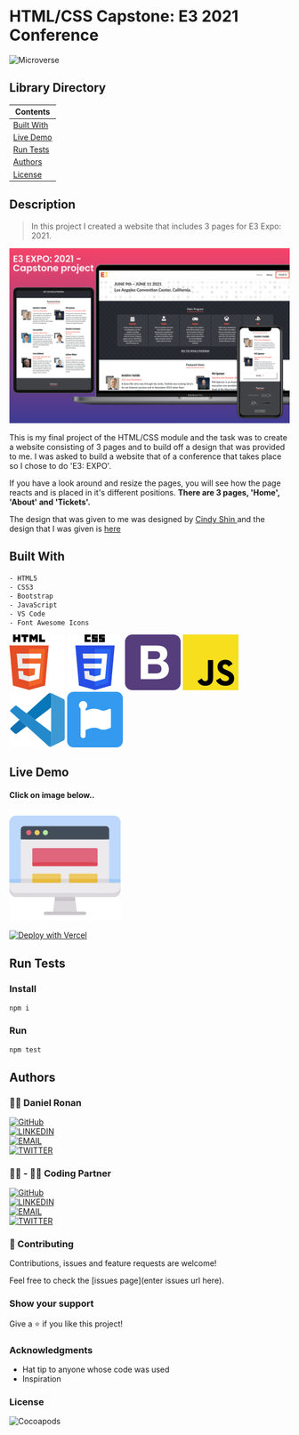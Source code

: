 # HTML/CSS Capstone: E3 2021 Conference
![Microverse](https://img.shields.io/badge/-Microverse-6F23FF?style=for-the-badge)
## Library Directory
 
| Contents        |
| ------------- |
| [Built With](#built-with) |
| [Live Demo](#live-demo) |
| [Run Tests](#run-tests) |
| [Authors](#authors) | 
| [License](#license) | 

## Description
> In this project I created a website that includes 3 pages for E3 Expo: 2021.

![screenshot](./src/assets/images/main-screenshot.png)

This is my final project of the HTML/CSS module and the task was to create a website consisting of 3 pages and to build off a design that was provided to me. I was asked to build a website that of a conference that takes place so I chose to do 'E3: EXPO'. 

If you have a look around and resize the pages, you will see how the page reacts and is placed in it's different positions. <b> There are 3 pages, 'Home', 'About' and 'Tickets'. </b>

The design that was given to me was designed by <a href="https://www.behance.net/adagio07"> Cindy Shin </a> and the design that I was given is <a href="https://www.behance.net/gallery/29845175/CC-Global-Summit-2015"> here </a>

## Built With
```
- HTML5 
- CSS3
- Bootstrap
- JavaScript
- VS Code
- Font Awesome Icons
```

![img](./src/assets/svg/html-5.svg) ![img](./src/assets/svg/css-3.svg)
![img](./src/assets/svg/bootstrap.svg) ![img](./src/assets/svg/javascript.svg)
![img](./src/assets/svg/v-s-code.svg) ![img](./src/assets/svg/fontawesome.svg)

<!--
![HTML5](https://img.shields.io/badge/-HTML5-E34F26?style=for-the-badge&logo=HTML5&logoColor=white&labelColor=000)
![CSS3](https://img.shields.io/badge/-CSS3-1572B6?style=for-the-badge&logo=CSS3&logoColor=white&labelColor=000)
![VS Code](https://img.shields.io/badge/-VS_Code-007ACC?style=for-the-badge&logo=Visual-Studio-Code&logoColor=white&labelColor=000)
![Font Awesome](https://img.shields.io/badge/-Font_Awesome-007ACC?style=for-the-badge&logo=Font-Awesome&logoColor=white&labelColor=000) -->

## Live Demo

#### Click on image below..

<a href="https://e3-expo.vercel.app/" target="_blank">
    <img src="src/assets/svg/monitor.svg">
</a>

[![Deploy with Vercel](https://vercel.com/button)](https://vercel.com/import/git?s=https%3A%2F%2Fgithub.com%2Fvercel%2Fnext.js%2Ftree%2Fcanary%2Fexamples%2Fhello-world)

## Run Tests

### Install
```
npm i
```
### Run
```
npm test
```


## Authors

### 👨‍💻 Daniel Ronan
<!--
![img](src/assets/svg/github.svg) [@DcRonan](https://github.com/DcRonan) <br>
![img](src/assets/svg/linkedin.svg) [Daniel Ronan](https://www.linkedin.com/in/danronan10/) <br>
![img](src/assets/svg/twitter.svg) [@dc_ronan](https://twitter.com/dc_ronan) <br>
![img](src/assets/svg/mail.svg) <a href="mailto:danielconnorronan@gmail.com?subject=Hi Dan!"> Email me</a> -->
[![GitHub](https://img.shields.io/badge/-GitHub-000?style=for-the-badge&logo=GitHub&logoColor=white)](https://github.com/DcRonan) <br>
[![LINKEDIN](https://img.shields.io/badge/-LINKEDIN-0077B5?style=for-the-badge&logo=Linkedin&logoColor=white)](https://www.linkedin.com/in/danronan10/) <br>
[![EMAIL](https://img.shields.io/badge/-EMAIL-D14836?style=for-the-badge&logo=Mail.Ru&logoColor=white)](mailto:danielconnorronan@gmail.com) <br>
[![TWITTER](https://img.shields.io/badge/-TWITTER-1DA1F2?style=for-the-badge&logo=Twitter&logoColor=white)](https://twitter.com/dc_ronan)

### 👨‍💻 - 👩‍💻 Coding Partner

[![GitHub](https://img.shields.io/badge/-GitHub-000?style=for-the-badge&logo=GitHub&logoColor=white)](https://github.com/DcRonan) <br>
[![LINKEDIN](https://img.shields.io/badge/-LINKEDIN-0077B5?style=for-the-badge&logo=Linkedin&logoColor=white)](https://www.linkedin.com/in/danronan10/) <br>
[![EMAIL](https://img.shields.io/badge/-EMAIL-D14836?style=for-the-badge&logo=Mail.Ru&logoColor=white)](mailto:danielconnorronan@gmail.com) <br>
[![TWITTER](https://img.shields.io/badge/-TWITTER-1DA1F2?style=for-the-badge&logo=Twitter&logoColor=white)](https://twitter.com/dc_ronan)

### 🤝 Contributing

Contributions, issues and feature requests are welcome!

Feel free to check the [issues page](enter issues url here).

### Show your support

Give a ⭐️ if you like this project!

### Acknowledgments

- Hat tip to anyone whose code was used
- Inspiration

### License

![Cocoapods](https://img.shields.io/cocoapods/l/AFNetworking?color=red&style=for-the-badge)

